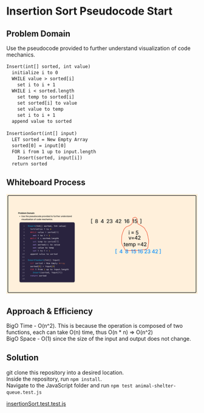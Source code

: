 # Insertion Sort Pseudocode Start

## Problem Domain

Use the pseudocode provided to further understand visualization of code mechanics.

```
Insert(int[] sorted, int value)
  initialize i to 0
  WHILE value > sorted[i]
    set i to i + 1
  WHILE i < sorted.length
    set temp to sorted[i]
    set sorted[i] to value
    set value to temp
    set i to i + 1
  append value to sorted

InsertionSort(int[] input)
  LET sorted = New Empty Array
  sorted[0] = input[0]
  FOR i from 1 up to input.length
    Insert(sorted, input[i])
  return sorted
```

## Whiteboard Process

![insertionSort](../../../../assets/insertionSort_codeChallenge26.png)

## Approach & Efficiency

BigO Time - O(n^2). This is because the operation is composed of two functions, each can take O(n) time, thus O(n * n) => O(n^2)\
BigO Space - O(1) since the size of the input and output does not change.

## Solution

git clone this repository into a desired location.\
Inside the repository, run `npm install`.\
Navigate to the JavaScript folder and run `npm test animal-shelter-queue.test.js`

[insertionSort.test.test.js](./insertionSort.test.js)
